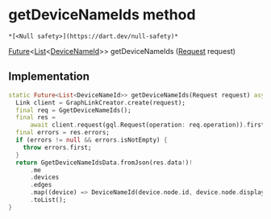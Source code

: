 


# getDeviceNameIds method




    *[<Null safety>](https://dart.dev/null-safety)*




[Future](https://api.flutter.dev/flutter/dart-async/Future-class.html)&lt;[List](https://api.flutter.dev/flutter/dart-core/List-class.html)&lt;[DeviceNameId](../../yonomi-sdk/DeviceNameId-class.md)>> getDeviceNameIds
([Request](../../yonomi-sdk/Request-class.md) request)








## Implementation

```dart
static Future<List<DeviceNameId>> getDeviceNameIds(Request request) async {
  Link client = GraphLinkCreator.create(request);
  final req = GgetDeviceNameIds();
  final res =
      await client.request(gql.Request(operation: req.operation)).first;
  final errors = res.errors;
  if (errors != null && errors.isNotEmpty) {
    throw errors.first;
  }
  return GgetDeviceNameIdsData.fromJson(res.data!)!
      .me
      .devices
      .edges
      .map((device) => DeviceNameId(device.node.id, device.node.displayName))
      .toList();
}
```







